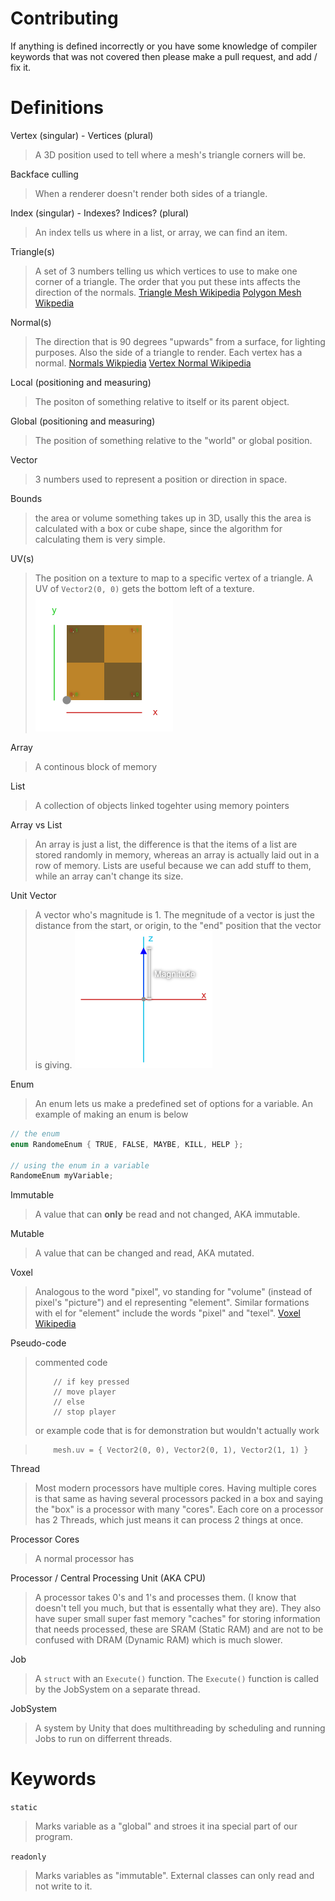 # Contributing
If anything is defined incorrectly or you have some knowledge of compiler keywords that was not covered then please make a pull request, and add / fix it.

# Definitions
Vertex (singular) - Vertices (plural)
> A 3D position used to tell where a mesh's triangle corners will be.

Backface culling
> When a renderer doesn't render both sides of a triangle.

Index (singular) - Indexes? Indices? (plural)
> An index tells us where in a list, or array, we can find an item.

Triangle(s)
> A set of 3 numbers telling us which vertices to use to make one corner of a triangle.
> The order that you put these ints affects the direction of the normals.
> [Triangle Mesh Wikipedia](https://en.wikipedia.org/wiki/Triangle_mesh)
> [Polygon Mesh Wikpedia](https://en.wikipedia.org/wiki/Polygon_mesh)

Normal(s)
> The direction that is 90 degrees "upwards" from a surface, for lighting purposes. Also the side of a triangle to render. Each vertex has a normal.
> [Normals Wikpiedia](https://en.wikipedia.org/wiki/Normal_(geometry))
> [Vertex Normal Wikipedia](https://en.wikipedia.org/wiki/Vertex_normal)

Local (positioning and measuring)
> The positon of something relative to itself or its parent object.

Global (positioning and measuring)
> The position of something relative to the "world" or global position.

Vector
> 3 numbers used to represent a position or direction in space.

Bounds
> the area or volume something takes up in 3D, usally this the area is calculated with a box or cube shape, since the algorithm for calculating them is very simple.

UV(s)
> The position on a texture to map to a specific vertex of a triangle. A UV of `Vector2(0, 0)` gets the bottom left of a texture. 
> ![2D uv texture coordinate](/Assets/2D_uv_texture_coordinate.png)

Array
> A continous block of memory

List
> A collection of objects linked togehter using memory pointers

Array vs List
> An array is just a list, the difference is that the items of a list are stored randomly in memory, whereas an array is actually laid out in a row of memory. Lists are useful because we can add stuff to them, while an array can't change its size.

Unit Vector
> A vector who's magnitude is 1. The megnitude of a vector is just the distance from the start, or origin, to the "end" position that the vector is giving.
> ![magnitude of a vector](/Assets/normal_magnitude.png)

Enum
> An enum lets us make a predefined set of options for a variable.
> An example of making an enum is below

```cs
// the enum
enum RandomeEnum { TRUE, FALSE, MAYBE, KILL, HELP };

// using the enum in a variable
RandomeEnum myVariable;
```

Immutable
> A value that can **only** be read and not changed, AKA immutable.

Mutable
> A value that can be changed and read, AKA mutated.

Voxel
> Analogous to the word "pixel", vo standing for "volume" (instead of pixel's "picture") and el representing "element". Similar formations with el for "element" include the words "pixel" and "texel".
> [Voxel Wikipedia](https://en.wikipedia.org/wiki/Voxel)

Pseudo-code
> commented code 
> 
> ```
>     // if key pressed
>     // move player
>     // else
>     // stop player
> ```
> 
> or example code that is for demonstration but wouldn't actually work

> ```
>     mesh.uv = { Vector2(0, 0), Vector2(0, 1), Vector2(1, 1) }
> ```

Thread
> Most modern processors have multiple cores. Having multiple cores is that same as having several processors packed in a box and saying the "box" is a processor with many "cores". Each core on a processor has 2 Threads, which just means it can process 2 things at once.

Processor Cores
> A normal processor has 

Processor / Central Processing Unit (AKA CPU)
> A processor takes 0's and 1's and processes them. (I know that doesn't tell you much, but that is essentally what they are). They also have super small super fast memory "caches" for storing information that needs processed, these are SRAM (Static RAM) and are not to be confused with DRAM (Dynamic RAM) which is much slower.

Job 
> A `struct` with an `Execute()` function. The `Execute()` function is called by the JobSystem on a separate thread.

JobSystem
> A system by Unity that does multithreading by scheduling and running Jobs to run on differrent threads.


# Keywords

`static`
> Marks variable as a "global" and stroes it ina special part of our program.

`readonly`
> Marks variables as "immutable". External classes can only read and not write to it.
